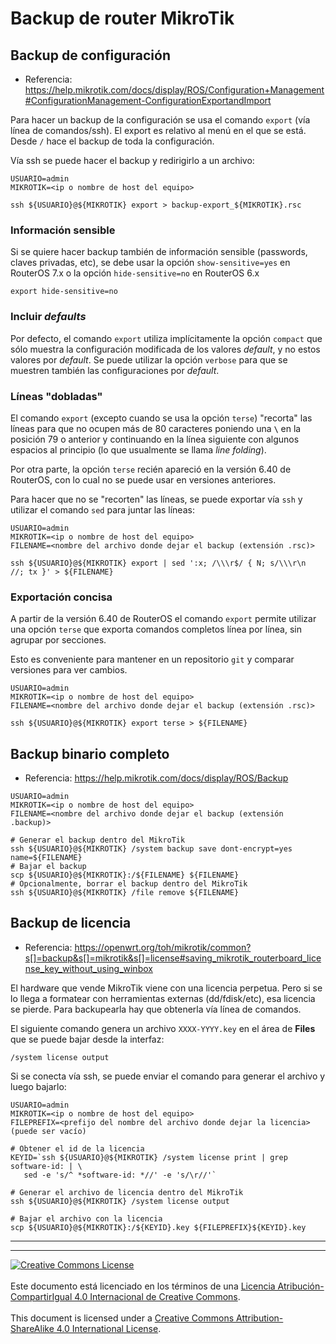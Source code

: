 # Backup de router MikroTik

## Backup de configuración

* Referencia: https://help.mikrotik.com/docs/display/ROS/Configuration+Management#ConfigurationManagement-ConfigurationExportandImport

Para hacer un backup de la configuración se usa el comando `export` (vía línea
de comandos/ssh). El export es relativo al menú en el que se está. Desde `/`
hace el backup de toda la configuración.

Vía ssh se puede hacer el backup y redirigirlo a un archivo:
```
USUARIO=admin
MIKROTIK=<ip o nombre de host del equipo>

ssh ${USUARIO}@${MIKROTIK} export > backup-export_${MIKROTIK}.rsc
```

### Información sensible
Si se quiere hacer backup también de información sensible (passwords, claves
privadas, etc), se debe usar la opción `show-sensitive=yes` en RouterOS 7.x
o la opción `hide-sensitive=no` en RouterOS 6.x
```
export hide-sensitive=no
```

### Incluir _defaults_
Por defecto, el comando `export` utiliza implícitamente la opción `compact` que
sólo muestra la configuración modificada de los valores _default_, y no estos
valores por _default_. Se puede utilizar la opción `verbose` para que se
muestren también las configuraciones por _default_.

### Líneas "dobladas"
El comando `export` (excepto cuando se usa la opción `terse`) "recorta" las
líneas para que no ocupen más de 80 caracteres poniendo una **`\`** en la
posición 79 o anterior y continuando en la línea siguiente con algunos espacios
al principio (lo que usualmente se llama _line folding_).

Por otra parte, la opción `terse` recién apareció en la versión 6.40 de
RouterOS, con lo cual no se puede usar en versiones anteriores.

Para hacer que no se "recorten" las líneas, se puede exportar vía `ssh` y
utilizar el comando `sed` para juntar las líneas:
```
USUARIO=admin
MIKROTIK=<ip o nombre de host del equipo>
FILENAME=<nombre del archivo donde dejar el backup (extensión .rsc)>

ssh ${USUARIO}@${MIKROTIK} export | sed ':x; /\\\r$/ { N; s/\\\r\n    //; tx }' > ${FILENAME}
```

### Exportación concisa
A partir de la versión 6.40 de RouterOS el comando `export` permite utilizar
una opción `terse` que exporta comandos completos línea por línea, sin agrupar
por secciones.

Esto es conveniente para mantener en un repositorio `git` y comparar versiones
para ver cambios.
```
USUARIO=admin
MIKROTIK=<ip o nombre de host del equipo>
FILENAME=<nombre del archivo donde dejar el backup (extensión .rsc)>

ssh ${USUARIO}@${MIKROTIK} export terse > ${FILENAME}
```

## Backup binario completo

* Referencia: https://help.mikrotik.com/docs/display/ROS/Backup
```
USUARIO=admin
MIKROTIK=<ip o nombre de host del equipo>
FILENAME=<nombre del archivo donde dejar el backup (extensión .backup)>

# Generar el backup dentro del MikroTik
ssh ${USUARIO}@${MIKROTIK} /system backup save dont-encrypt=yes name=${FILENAME}
# Bajar el backup
scp ${USUARIO}@${MIKROTIK}:/${FILENAME} ${FILENAME}
# Opcionalmente, borrar el backup dentro del MikroTik
ssh ${USUARIO}@${MIKROTIK} /file remove ${FILENAME}
```

## Backup de licencia

* Referencia: https://openwrt.org/toh/mikrotik/common?s[]=backup&s[]=mikrotik&s[]=license#saving_mikrotik_routerboard_license_key_without_using_winbox

El hardware que vende MikroTik viene con una licencia perpetua. Pero si se lo
llega a formatear con herramientas externas (dd/fdisk/etc), esa licencia se
pierde. Para backupearla hay que obtenerla vía línea de comandos.

El siguiente comando genera un archivo `XXXX-YYYY.key` en el área de **Files**
que se puede bajar desde la interfaz:
```
/system license output
```

Si se conecta vía ssh, se puede enviar el comando para generar el archivo y
luego bajarlo:
```
USUARIO=admin
MIKROTIK=<ip o nombre de host del equipo>
FILEPREFIX=<prefijo del nombre del archivo donde dejar la licencia> (puede ser vacío)

# Obtener el id de la licencia
KEYID=`ssh ${USUARIO}@${MIKROTIK} /system license print | grep software-id: | \
   sed -e 's/^ *software-id: *//' -e 's/\r//'`

# Generar el archivo de licencia dentro del MikroTik
ssh ${USUARIO}@${MIKROTIK} /system license output

# Bajar el archivo con la licencia
scp ${USUARIO}@${MIKROTIK}:/${KEYID}.key ${FILEPREFIX}${KEYID}.key
```
___
<!-- LICENSE -->
___
<a rel="licencia" href="https://creativecommons.org/licenses/by-sa/4.0/deed.es">
<img alt="Creative Commons License" style="border-width:0"
src="https://i.creativecommons.org/l/by-sa/4.0/88x31.png" /></a>
<br /><br />
Este documento está licenciado en los términos de una <a rel="licencia"
href="https://creativecommons.org/licenses/by-sa/4.0/deed.es">
Licencia Atribución-CompartirIgual 4.0 Internacional de Creative Commons</a>.
<br /><br />
This document is licensed under a <a rel="license" 
href="https://creativecommons.org/licenses/by-sa/4.0/deed.en">
Creative Commons Attribution-ShareAlike 4.0 International License</a>.
<!-- END --> 
